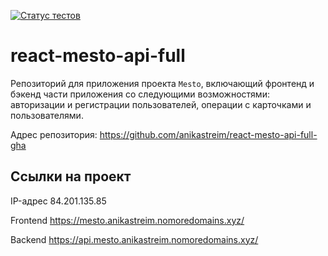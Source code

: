 [![Статус тестов](../../actions/workflows/tests.yml/badge.svg)](../../actions/workflows/tests.yml)

# react-mesto-api-full
Репозиторий для приложения проекта `Mesto`, включающий фронтенд и бэкенд части приложения со следующими возможностями: авторизации и регистрации пользователей, операции с карточками и пользователями. 

Адрес репозитория: https://github.com/anikastreim/react-mesto-api-full-gha

## Ссылки на проект

IP-адрес 84.201.135.85

Frontend https://mesto.anikastreim.nomoredomains.xyz/

Backend https://api.mesto.anikastreim.nomoredomains.xyz/
